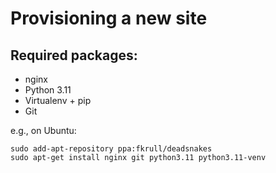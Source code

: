 Provisioning a new site
=======================

## Required packages:
- nginx
- Python 3.11
- Virtualenv + pip
- Git

e.g., on Ubuntu:
```
sudo add-apt-repository ppa:fkrull/deadsnakes
sudo apt-get install nginx git python3.11 python3.11-venv
```